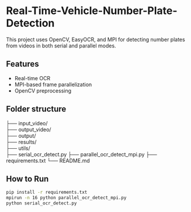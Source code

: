 # Real-Time-Vehicle-Number-Plate-Detection


This project uses OpenCV, EasyOCR, and MPI for detecting number plates from videos in both serial and parallel modes.

## Features
- Real-time OCR
- MPI-based frame parallelization
- OpenCV preprocessing

 ## Folder structure
├── input_video/              
├── output_video/             
├── output/                   
├── results/                  
├── utils/                    
├── serial_ocr_detect.py
├── parallel_ocr_detect_mpi.py
├── requirements.txt
└── README.md


## How to Run

```bash
pip install -r requirements.txt
mpirun -n 16 python parallel_ocr_detect_mpi.py
python serial_ocr_detect.py


